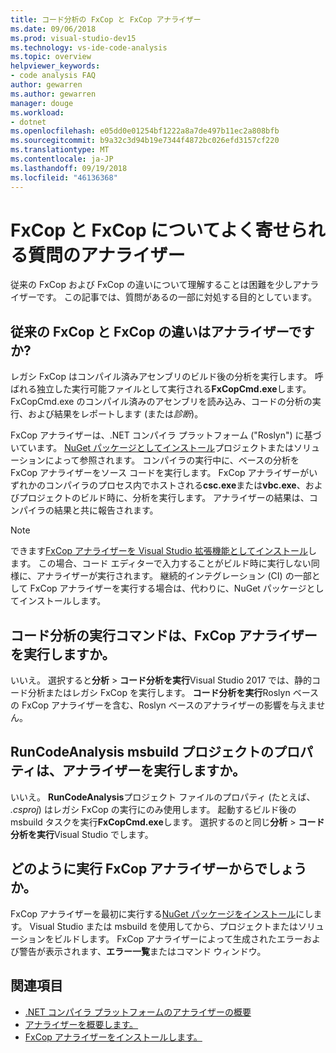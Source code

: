 ```yaml
---
title: コード分析の FxCop と FxCop アナライザー
ms.date: 09/06/2018
ms.prod: visual-studio-dev15
ms.technology: vs-ide-code-analysis
ms.topic: overview
helpviewer_keywords:
- code analysis FAQ
author: gewarren
ms.author: gewarren
manager: douge
ms.workload:
- dotnet
ms.openlocfilehash: e05dd0e01254bf1222a8a7de497b11ec2a808bfb
ms.sourcegitcommit: b9a32c3d94b19e7344f4872bc026efd3157cf220
ms.translationtype: MT
ms.contentlocale: ja-JP
ms.lasthandoff: 09/19/2018
ms.locfileid: "46136368"
---
```

# <a name="frequently-asked-questions-about-fxcop-and-fxcop-analyzers"></a>FxCop と FxCop についてよく寄せられる質問のアナライザー

従来の FxCop および FxCop の違いについて理解することは困難を少しアナライザーです。 この記事では、質問があるの一部に対処する目的としています。

## <a name="whats-the-difference-between-legacy-fxcop-and-fxcop-analyzers"></a>従来の FxCop と FxCop の違いはアナライザーですか?

レガシ FxCop はコンパイル済みアセンブリのビルド後の分析を実行します。 呼ばれる独立した実行可能ファイルとして実行される**FxCopCmd.exe**します。 FxCopCmd.exe のコンパイル済みのアセンブリを読み込み、コードの分析の実行、および結果をレポートします (または*診断*)。

FxCop アナライザーは、.NET コンパイラ プラットフォーム ("Roslyn") に基づいています。 [NuGet パッケージとしてインストール](install-fxcop-analyzers.md#to-install-fxcop-analyzers-as-a-nuget-package)プロジェクトまたはソリューションによって参照されます。 コンパイラの実行中に、ベースの分析を FxCop アナライザーをソース コードを実行します。 FxCop アナライザーがいずれかのコンパイラのプロセス内でホストされる**csc.exe**または**vbc.exe**、およびプロジェクトのビルド時に、分析を実行します。 アナライザーの結果は、コンパイラの結果と共に報告されます。

> [!NOTE]
> できます[FxCop アナライザーを Visual Studio 拡張機能としてインストール](install-fxcop-analyzers.md#to-install-fxcop-analyzers-as-a-vsix)します。 この場合、コード エディターで入力することがビルド時に実行しない同様に、アナライザーが実行されます。 継続的インテグレーション (CI) の一部として FxCop アナライザーを実行する場合は、代わりに、NuGet パッケージとしてインストールします。

## <a name="does-the-run-code-analysis-command-run-fxcop-analyzers"></a>コード分析の実行コマンドは、FxCop アナライザーを実行しますか。

いいえ。 選択すると**分析** > **コード分析を実行**Visual Studio 2017 では、静的コード分析またはレガシ FxCop を実行します。 **コード分析を実行**Roslyn ベースの FxCop アナライザーを含む、Roslyn ベースのアナライザーの影響を与えません。

## <a name="does-the-runcodeanalysis-msbuild-project-property-run-analyzers"></a>RunCodeAnalysis msbuild プロジェクトのプロパティは、アナライザーを実行しますか。

いいえ。 **RunCodeAnalysis**プロジェクト ファイルのプロパティ (たとえば、 *.csproj*) はレガシ FxCop の実行にのみ使用します。 起動するビルド後の msbuild タスクを実行**FxCopCmd.exe**します。 選択するのと同じ**分析** > **コード分析を実行**Visual Studio でします。

## <a name="so-how-do-i-run-fxcop-analyzers-then"></a>どのように実行 FxCop アナライザーからでしょうか。

FxCop アナライザーを最初に実行する[NuGet パッケージをインストール](install-fxcop-analyzers.md)にします。 Visual Studio または msbuild を使用してから、プロジェクトまたはソリューションをビルドします。 FxCop アナライザーによって生成されたエラーおよび警告が表示されます、**エラー一覧**またはコマンド ウィンドウ。

## <a name="see-also"></a>関連項目

- [.NET コンパイラ プラットフォームのアナライザーの概要](roslyn-analyzers-overview.md)
- [アナライザーを概要します。](fxcop-analyzers.yml)
- [FxCop アナライザーをインストールします。](install-fxcop-analyzers.md)
